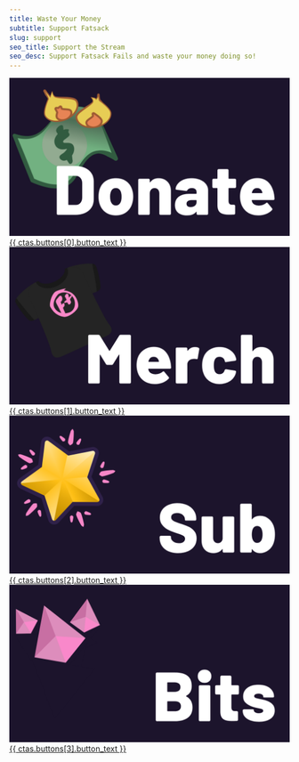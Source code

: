 ```yaml
---
title: Waste Your Money
subtitle: Support Fatsack
slug: support
seo_title: Support the Stream
seo_desc: Support Fatsack Fails and waste your money doing so!
---
```

<div class="container flex flex-wrap">
  <article class="max-w-sm sm:max-w-1/2 px-2 pb-8 sm:pb-4">
    <a href="{{ ctas.buttons[0].button_link | safe }}" class="h-full bg-{{ theme.colors.main }}-100 dark:bg-{{ theme.colors.main }}-700 rounded overflow-hidden hover:shadow-2xl relative smooth no-underline hover:no-underline flex flex-col border-l-4 border-b-4 border-{{ theme.colors.accent }}-500" target="_blank">
      <div class="relative pb-16/9">
        <img src="/images/card-donate.png" class="absolute h-full w-full rounded-t-r object-cover" alt="Donate through StreamElements">
      </div>
      <span class="p-4 text-base">{{ ctas.buttons[0].button_text }}</span>
    </a>
  </article>
  <article class="max-w-sm sm:max-w-1/2 px-2 pb-8 sm:pb-4">
    <a href="{{ ctas.buttons[1].button_link | safe }}" class="h-full bg-{{ theme.colors.main }}-100 dark:bg-{{ theme.colors.main }}-700 rounded overflow-hidden hover:shadow-2xl relative smooth no-underline hover:no-underline flex flex-col border-l-4 border-b-4 border-{{ theme.colors.accent }}-500" target="_blank">
      <div class="relative pb-16/9">
        <img src="/images/card-merch.png" class="absolute h-full w-full rounded-t-r object-cover" alt="Get merch on Spreadshirt">
      </div>
      <span class="p-4 text-base">{{ ctas.buttons[1].button_text }}</span>
    </a>
  </article>
  <article class="max-w-sm sm:max-w-1/2 px-2 pb-8 sm:pb-4">
    <a href="{{ ctas.buttons[2].button_link | safe }}" class="h-full bg-{{ theme.colors.main }}-100 dark:bg-{{ theme.colors.main }}-700 rounded overflow-hidden hover:shadow-2xl relative smooth no-underline hover:no-underline flex flex-col border-l-4 border-b-4 border-{{ theme.colors.accent }}-500" target="_blank">
      <div class="relative pb-16/9">
        <img src="/images/card-sub.png" class="absolute h-full w-full rounded-t-r object-cover" alt="Sub on Twitch">
      </div>
      <span class="p-4 text-base">{{ ctas.buttons[2].button_text }}</span>
    </a>
  </article>
  <article class="max-w-sm sm:max-w-1/2 px-2 pb-8 sm:pb-4">
    <a href="{{ ctas.buttons[3].button_link | safe }}" class="h-full bg-{{ theme.colors.main }}-100 dark:bg-{{ theme.colors.main }}-700 rounded overflow-hidden hover:shadow-2xl relative smooth no-underline hover:no-underline flex flex-col border-l-4 border-b-4 border-{{ theme.colors.accent }}-500" target="_blank">
      <div class="relative pb-16/9">
        <img src="/images/card-bits.png" class="absolute h-full w-full rounded-t-r object-cover" alt="Cheer with Bits on Twitch">
      </div>
      <span class="p-4 text-base">{{ ctas.buttons[3].button_text }}</span>
    </a>
  </article>
</div>

